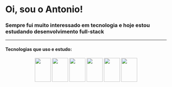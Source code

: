 <h1>Oi, sou o Antonio!</h1>
<h3>Sempre fui muito interessado em tecnologia e hoje estou estudando desenvolvimento full-stack</h3>
<hr/>
<h4>Tecnologias que uso e estudo:</h4>
<div align="center" justify-content="space-around">
  <img align="center" width="50" height="75" height="40" src="https://cdn.jsdelivr.net/gh/devicons/devicon/icons/nodejs/nodejs-original.svg" />
  <img align="center" width="50" height="75" height="40" src="https://cdn.jsdelivr.net/gh/devicons/devicon/icons/react/react-original.svg"/>
  <img align="center" width="50" height="75" height="40" src="https://cdn.jsdelivr.net/gh/devicons/devicon/icons/java/java-plain.svg" />
  <img align="center" width="50" height="75" height="40" src="https://cdn.jsdelivr.net/gh/devicons/devicon/icons/spring/spring-original.svg" />
  <img align="center" width="50" height="75" height="40" src="https://cdn.jsdelivr.net/gh/devicons/devicon/icons/mysql/mysql-original.svg" />
  <img align="center" width="50" height="75" height="40" src="https://cdn.jsdelivr.net/gh/devicons/devicon/icons/mongodb/mongodb-plain.svg" />
</div>

